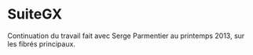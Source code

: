 # SuiteGX
Continuation du travail fait avec Serge Parmentier au printemps 2013, sur les fibrés principaux.
